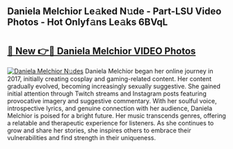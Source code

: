 ## Daniela Melchior Le𝚊ked N𝚞de - Part-LSU Video Photos - Hot Onlyf𝚊ns Le𝚊ks 6BVqL

# <h2><a href="http://ab51132.deff.icu/?id=Daniela+Melchior">🔗 New 👉🔴 Daniela Melchior VIDEO Photos</a></h2>

[![Daniela Melchior N𝚞des](https://i.imgur.com/rIISA9y.gif)](http://ab51132.deff.icu/?id=Daniela+Melchior)
Daniela Melchior began her online journey in 2017, initially creating cosplay and gaming-related content. Her content gradually evolved, becoming increasingly sexually suggestive. She gained initial attention through Twitch streams and Instagram posts featuring provocative imagery and suggestive commentary. With her soulful voice, introspective lyrics, and genuine connection with her audience, Daniela Melchior is poised for a bright future. Her music transcends genres, offering a relatable and therapeutic experience for listeners. As she continues to grow and share her stories, she inspires others to embrace their vulnerabilities and find strength in their uniqueness.

